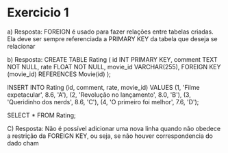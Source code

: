 <h1>Exercicio 1</h1>

<p>
a) Resposta:
FOREIGN é usado para fazer relações entre tabelas criadas. Ela deve ser sempre referenciada a PRIMARY KEY da tabela que deseja se relacionar
</p>

<p>
b) Resposta:
CREATE TABLE Rating (
		id INT PRIMARY KEY,
    comment TEXT NOT NULL,
		rate FLOAT NOT NULL,
    movie_id VARCHAR(255),
    FOREIGN KEY (movie_id) REFERENCES Movie(id)
);


INSERT INTO Rating (id, comment, rate, movie_id) VALUES
(1, 'Filme expetacular', 8.6, 'A'),
(2, 'Revolução no lançamento', 8.0, 'B'),
(3, 'Queridinho dos nerds', 8.6, 'C'),
(4, 'O primeiro foi melhor', 7.6, 'D');

SELECT * FROM Rating;
</p>

<p>
C) Resposta:
Não é possível adicionar uma nova linha quando não obedece a restrição da FOREIGN KEY, ou seja, se não houver correspondencia do dado cham
</p>